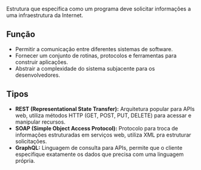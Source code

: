 Estrutura que especifica como um programa deve solicitar informações a uma infraestrutura da Internet.
## Função
* Permitir a comunicação entre diferentes sistemas de software.
* Fornecer um conjunto de rotinas, protocolos e ferramentas para construir aplicações.
* Abstrair a complexidade do sistema subjacente para os desenvolvedores.
## Tipos
* **REST (Representational State Transfer):** Arquitetura popular para APIs web, utiliza métodos HTTP (GET, POST, PUT, DELETE) para acessar e manipular recursos.
* **SOAP (Simple Object Access Protocol):** Protocolo para troca de informações estruturadas em serviços web, utiliza XML pra estruturar solicitações.
* **GraphQL:** Linguagem de consulta para APIs, permite que o cliente especifique exatamente os dados que precisa com uma linguagem própria.
